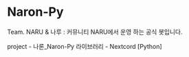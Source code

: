 # Naron-Py

Team. NARU & 나루 : 커뮤니티
NARU에서 운영 하는 공식 봇입니다.

project - 나론_Naron-Py
라이브러리 - Nextcord [Python]
